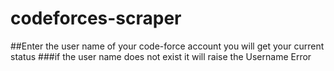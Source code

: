 # codeforces-scraper
 
 ##Enter the user name of your code-force account you will get your current status
 ###if the user name does not exist it will raise the Username Error
 
